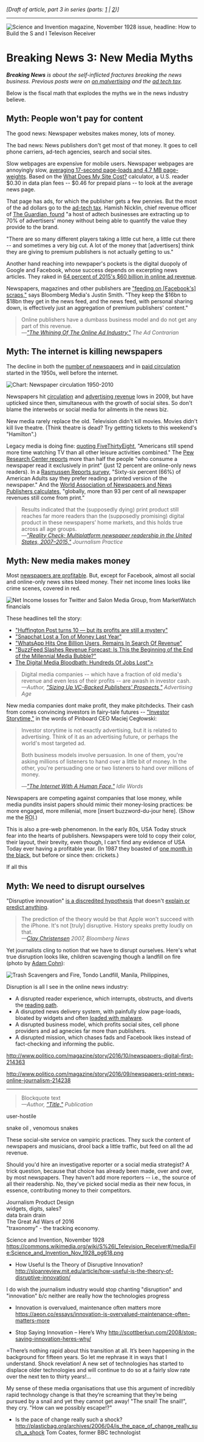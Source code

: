  <em>[Draft of article, part 3 in series (parts: <a href="https://www.rjionline.org/stories/breaking-news-1-how-monetizing-became-malvertising">1</a> | <a href="https://www.rjionline.org/stories/breaking-news-2-when-good-ads-go-bad">2</a>)]</em>
_____________________

<img src="https://github.com/hearvox/breaking-news/blob/master/assets/mechanical-televisor-invention-900.jpg?raw=true" alt="Science and Invention magazine, November 1928 issue, headline: How to Build the S and I Televison Receiver" />  

<h1>Breaking News 3: New Media Myths</h1>

<em><strong>Breaking News</strong> is about the self-inflicted fractures breaking the news business. Previous posts were on <a href="https://www.rjionline.org/stories/breaking-news-1-how-monetizing-became-malvertising">on malvertising</a> and the <a href=https://www.rjionline.org/stories/breaking-news-2-when-good-ads-go-bad>ad tech tax</a>.</em>

Below is the fiscal math that explodes the myths we in the news industry believe.

<h2>Myth: People won't pay for content</h2>

The good news: Newspaper websites makes money, lots of money.

The bad news: News publishers don't get most of that money. It goes to cell phone carriers, ad-tech agencies, search and social sites.

Slow webpages are expensive for mobile users. Newspaper webpages are annoyingly slow, <a href="https://www.rjionline.org/stories/need-for-speed-1-newspaper-load-times-give-slow-news-day-new-meaning">averaging 17-second page-loads and 4.7 MB page-weights</a>. Based on the <a href="https://whatdoesmysitecost.com/">What Does My Site Cost?</a> calculator, a U.S. reader $0.30 in data plan fees -- $0.46 for prepaid plans -- to look at the average news page.

That page has ads, for which the publisher gets a few pennies. But the most of the ad dollars go to the <a href="https://www.rjionline.org/stories/breaking-news-2-when-good-ads-go-bad">ad-tech tax</a>. Hamish Nicklin, chief revenue officer of <a href="http://mediatel.co.uk/newsline/2016/10/04/where-did-the-money-go-guardian-buys-its-own-ad-inventory">The Guardian, found</a> "a host of adtech businesses are extracting up to 70% of advertisers' money without being able to quantify the value they provide to the brand.

"There are so many different players taking a little cut here, a little cut there -- and sometimes a very big cut. A lot of the money that [advertisers] think they are giving to premium publishers is not actually getting to us."

Another hand reaching into newpaper's pockets is the digital duopoly of Google and Facebook, whose success depends on excerpting news articles. They raked in <a href="https://www.bloomberg.com/news/articles/2016-04-22/google-and-facebook-lead-digital-ad-industry-to-revenue-record">64 percent of 2015's $60 billion in online ad revenue</a>.

Newspapers, magazines and other publishers are <a href="https://www.theguardian.com/media/2016/apr/29/publishers-facebook-bloomberg-media-justin-smith-ads">"feeding on [Facebook's] scraps,"</a> says Bloomberg Media's Justin Smith. "They keep the $16bn to $18bn they get in the news feed, and the news feed, with personal sharing down, is effectively just an aggregation of premium publishers' content."

<blockquote>
Online publishers have a dumbass business model and do not get any part of this revenue.
<div><cite>&mdash;<a href="http://adcontrarian.blogspot.com/2015/10/the-whining-of-online-ad-industry.html">"The Whining Of The Online Ad Industry,"</a> The Ad Contrarian</cite></div>
</blockquote>

<h2>Myth: The internet is killing newspapers</h2>

The decline in both the <a href="http://www.journalism.org/numbers/number-of-u-s-daily-newspapers-5-year-increments/">number of newspapers</a> and in <a href="http://media-cmi.com/downloads/Sixty_Years_Daily_Newspaper_Circulation_Trends_050611.pdf">paid circulation</a> started in the 1950s, well before the internet.

<img src="https://github.com/hearvox/breaking-news/blob/master/assets/circulation-1950‐2010.png?raw=true" alt="Chart: Newspaper circulation 1950-2010" />  

Newspapers hit <a href="http://www.journalism.org/2016/06/15/newspapers-fact-sheet/#audience">circulation</a> and <a href="http://www.journalism.org/2016/06/15/newspapers-fact-sheet/#economics">advertising revenue</a> lows in 2009, but have upticked since then, simultaneous with the growth of social sites. So don't blame the interwebs or social media for ailments in the news biz.

New media rarely replace the old. Television didn't kill movies. Movies didn't kill live theatre. (Think theatre is dead? Try gettting tickets to this weekend's "Hamilton".)

Legacy media is doing fine: <a href="http://fivethirtyeight.com/datalab/heres-how-americans-spend-their-working-relaxing-and-parenting-time/">quoting FiveThirtyEight</a>, "Americans still spend more time watching TV than all other leisure activities combined." The <a href="http://www.journalism.org/2016/06/15/newspapers-fact-sheet/#js-chart-55574">Pew Research Center reports</a> more than half the people "who consume a newspaper read it exclusively in print" (just 12 percent are online-only news readers). In a <a href="http://www.rasmussenreports.com/public_content/lifestyle/general_lifestyle/april_2012/66_prefer_reading_print_newspaper_to_online_version">Rasmussen Reports survey</a>, "Sixty-six percent (66%) of American Adults say they prefer reading a printed version of the newspaper." And the <a href="http://www.wan-ifra.org/press-releases/2015/06/01/world-press-trends-newspaper-revenues-shift-to-new-sources">World Association of Newspapers and News Publishers calculates</a>, "globally, more than 93 per cent of all newspaper revenues still come from print."

<blockquote>
Results indicated that the (supposedly dying) print product still reaches far more readers than the (supposedly promising) digital product in these newspapers’ home markets, and this holds true across all age groups.
<div><cite>&mdash;<a href="http://www.tandfonline.com/doi/full/10.1080/17512786.2016.1208056">"Reality Check; Multiplatform newspaper readership in the United States, 2007–2015,"</a> Journalism Practice</cite></div>
</blockquote>

<h2>Myth: New media makes money</h2>

Most <a href="http://www.poynter.org/2015/a-hidden-success-story-for-newspaper-circulation-costs-are-down-and-revenues-are-up/362687/">newspapers are profitable</a>. But, except for Facebook, almost all social and online-only news sites bleed money. Their net income lines looks like crime scenes, covered in red.

<img src="https://github.com/hearvox/breaking-news/blob/master/assets/Net-income-Twitter-Salon-MarketWatch.png?raw=true" alt="Net Income losses for Twitter and Salon Media Group, from MarketWatch financials" />

These headlines tell the story:
<ul>
<li><a href="http://nypost.com/2015/05/05/huffington-post-turns-10-but-its-profits-are-still-a-mystery/">"Huffington Post turns 10 — but its profits are still a mystery"</a></li>
<li><a href="http://gawker.com/snapchat-lost-a-ton-of-money-last-year-1706957414">"Snapchat Lost a Ton of Money Last Year"</a></li>
<li><a href="https://techcrunch.com/2016/02/01/whatsapp-hits-one-billion-users-remains-in-search-of-revenue/">"WhatsApp Hits One Billion Users, Remains In Search Of Revenue"</a></li>
<li><a href="http://nypost.com/2015/05/05/huffington-post-turns-10-but-its-profits-are-still-a-mystery/">"BuzzFeed Slashes Revenue Forecast: Is This the Beginning of the End of the Millennial Media Bubble?"</a></li>
<li><a href="https://www.buzzfeed.com/matthewzeitlin/the-digital-media-bloodbath-hundreds-of-jobs-lost">The Digital Media Bloodbath: Hundreds Of Jobs Lost"></a></li>
</ul>

<blockquote>
Digital media companies -- which have a fraction of old media's revenue and even less of their profits -- are awash in investor cash.
<div><cite>&mdash;Author, <a href="http://adage.com/article/media/private-equity-plowing-money-buzzfeed-vox/297034/">"Sizing Up VC-Backed Publishers' Prospects,"</a> Advertising Age</cite></div>
</blockquote>

New media companies dont make profit, they make pitchdecks. Their cash from comes convincing investors in fairy-tale futures -- <a href="http://idlewords.com/talks/internet_with_a_human_face.htm">"Investor Storytime,"</a> in the words of Pinboard CEO Maciej Cegłowski:

<blockquote>
Investor storytime is not exactly advertising, but it is related to advertising. Think of it as an advertising future, or perhaps the world's most targeted ad.

Both business models involve persuasion. In one of them, you're asking millions of listeners to hand over a little bit of money. In the other, you're persuading one or two listeners to hand over millions of money.
<div><cite>&mdash;<a href="http://idlewords.com/talks/internet_with_a_human_face.htm">"The Internet With A Human Face,"</a> Idle Words</cite></div>
</blockquote>

Newspapers are competing against companies that lose money, while media pundits insist papers should mimic their money-losing practices: be more engaged, more millenial, more [insert buzzword-du-jour here]. (Show me the <abbr title="Return on investment">ROI</abbr>.)

This is also a pre-web phenomenon. In the early 80s, USA Today struck fear into the hearts of publishers. Newspapers were told to copy their color, their layout, their brevity, even though, I can't find any evidence of USA Today ever having a profitable year. (In 1987 they boasted of <a href="http://www.nytimes.com/1987/06/17/business/company-news-usa-today-posts-its-first-profit.html">one month in the black</a>, but before or since then: crickets.)

If all this 

<h2>Myth: We need to disrupt ourselves</h2>

"Disruptive innovation" <a href="http://www.newyorker.com/magazine/2014/06/23/the-disruption-machine">is a discredited hypothesis</a> that doesn't <a href="http://sloanreview.mit.edu/article/how-useful-is-the-theory-of-disruptive-innovation/">explain or predict anything</a>.

<blockquote>
The prediction of the theory would be that Apple won't succeed with the iPhone. It's not [truly] disruptive. History speaks pretty loudly on that.
<div><cite>&mdash;<a href="http://www.bloomberg.com/news/articles/2007-06-15/clayton-christensens-innovation-brainbusinessweek-business-news-stock-market-and-financial-advice">Clay Christensen</a> 2007, Bloomberg News</cite></div>
</blockquote>

Yet journalists cling to notion that we have to disrupt ourselves. Here's what true disruption looks like, children scavenging though a landfill on fire (photo by <a href="https://www.flickr.com/photos/adamcohn/24901541891/in/photolist-DUhdHY-E5HeoP-9Ytvwz-DCBuvq-E3pxaj-D8194b-E5GLce-D8jpvr-DWtYAc-DUhDcs-DWsURa-4MLTT1-E3otQW-D8kRCV-DCBNEm-DUi9vs-DCB6qN-E3o7uj-E3pALs-E5HwLV-DwfjhB-Dwe5V8-DweH4a-D7ZD2J-DCAjwj-DUiJAw-E3oWyf-DCBj4J-DCAfNN-4MGH1e-D8k2D8-D8jbte-ppMcqj-paj26T-paj2dM-paj1Xg-nsQHE-5gM31S-pakfWz-pajmvf-vv5m4B-6N15SY-zwtcC-jnZom-paj1T8-yTzzhA-yVncpZ-yVn68v-cq5TLh-aQtVEx">Adam Cohn</a>):

<img src="https://github.com/hearvox/breaking-news/blob/master/assets/Trash-scavengers-fire-Manila-Adam-Cohn-1000.jpg?raw=true" alt="Trash Scavengers and Fire, Tondo Landfill, Manila, Philippines," />

Disruption is all I see in the online news industry:
<ul>
<li>A disrupted reader experience, which interrupts, obstructs, and diverts the <a href="https://www.rjionline.org/stories/how-to-make-online-news-brain-friendly">reading path</a>.</li>
<li>A disrupted news delivery system, with painfully slow page-loads, bloated by widgets and often <a href="https://www.rjionline.org/stories/breaking-news-1-how-monetizing-became-malvertising">loaded with malware</a>.</li>
<li>A disrupted business model, which profits social sites, cell phone providers and ad agnecies far more than publishers.</li>
<li>A disrupted mission, which chases fads and Facebook likes instead of fact-checking and informing the public.</li>
</ul>



http://www.politico.com/magazine/story/2016/10/newspapers-digital-first-214363

http://www.politico.com/magazine/story/2016/09/newspapers-print-news-online-journalism-214238

<hr />


<blockquote>
Blockquote text 
<div><cite>&mdash;Author, <a href="">"Title,"</a> Publication</cite></div>
</blockquote>


 







user-hostile

snake oil , venomous snakes

These social-site service on vampiric practices. They suck the content of newspapers and musicians, drool back a little traffic, but feed on all the ad revenue.

Should you'd hire an investigative reporter or a social media strategist? A trick question, because that choice has already been made, over and over, by most newspapers. They haven't add more reporters -- i.e., the source of all their readership. No, they've picked social media as their new focus, in essence, contributing money to their competitors.

Journalism Product Design  
widgets, digits, sales?  
data brain drain  
The Great Ad Wars of 2016  
"traxonomy" - the tracking economy.

Science and Invention, November 1928
https://commons.wikimedia.org/wiki/S%26I_Television_Receiver#/media/File:Science_and_Invention_Nov_1928_pg618.png

* How Useful Is the Theory of Disruptive Innovation?
http://sloanreview.mit.edu/article/how-useful-is-the-theory-of-disruptive-innovation/

I do wish the journalism industry would stop chanting "disruption" and "innovation" b/c neither are really how the technologies progress

* Innovation is overvalued, maintenance often matters more
https://aeon.co/essays/innovation-is-overvalued-maintenance-often-matters-more

* Stop Saying Innovation – Here’s Why
http://scottberkun.com/2008/stop-saying-innovation-heres-why/

=There’s nothing rapid about this transition at all. It’s been happening in the background for fifteen years. So let me rephrase it in ways that I understand. Shock revelation! A new set of technologies has started to displace older technologies and will continue to do so at a fairly slow rate over the next ten to thirty years!…

My sense of these media organisations that use this argument of incredibly rapid technology change is that they’re screaming that they’re being pursued by a snail and yet they cannot get away! "The snail! The snail!", they cry. "How can we possibly escape!?"
* Is the pace of change really such a shock?
http://plasticbag.org/archives/2006/04/is_the_pace_of_change_really_such_a_shock
Tom Coates, former BBC technologist

